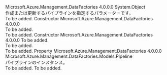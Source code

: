 <Type Name="PipelineCreateOrUpdateParameters" FullName="Microsoft.Azure.Management.DataFactories.Models.PipelineCreateOrUpdateParameters">
  <TypeSignature Language="C#" Value="public class PipelineCreateOrUpdateParameters" />
  <TypeSignature Language="ILAsm" Value=".class public auto ansi beforefieldinit PipelineCreateOrUpdateParameters extends System.Object" />
  <TypeSignature Language="DocId" Value="T:Microsoft.Azure.Management.DataFactories.Models.PipelineCreateOrUpdateParameters" />
  <TypeSignature Language="VB.NET" Value="Public Class PipelineCreateOrUpdateParameters" />
  <TypeSignature Language="F#" Value="type PipelineCreateOrUpdateParameters = class" />
  <AssemblyInfo>
    <AssemblyName>Microsoft.Azure.Management.DataFactories</AssemblyName>
    <AssemblyVersion>4.0.0.0</AssemblyVersion>
  </AssemblyInfo>
  <Base>
    <BaseTypeName>System.Object</BaseTypeName>
  </Base>
  <Interfaces />
  <Docs>
    <summary>
            作成または更新するパイプラインを指定するパラメーターです。
            </summary>
    <remarks>To be added.</remarks>
  </Docs>
  <Members>
    <Member MemberName=".ctor">
      <MemberSignature Language="C#" Value="public PipelineCreateOrUpdateParameters ();" />
      <MemberSignature Language="ILAsm" Value=".method public hidebysig specialname rtspecialname instance void .ctor() cil managed" />
      <MemberSignature Language="DocId" Value="M:Microsoft.Azure.Management.DataFactories.Models.PipelineCreateOrUpdateParameters.#ctor" />
      <MemberSignature Language="VB.NET" Value="Public Sub New ()" />
      <MemberType>Constructor</MemberType>
      <AssemblyInfo>
        <AssemblyName>Microsoft.Azure.Management.DataFactories</AssemblyName>
        <AssemblyVersion>4.0.0.0</AssemblyVersion>
      </AssemblyInfo>
      <Parameters />
      <Docs>
        <summary>To be added.</summary>
        <remarks>To be added.</remarks>
      </Docs>
    </Member>
    <Member MemberName=".ctor">
      <MemberSignature Language="C#" Value="public PipelineCreateOrUpdateParameters (Microsoft.Azure.Management.DataFactories.Models.Pipeline pipeline);" />
      <MemberSignature Language="ILAsm" Value=".method public hidebysig specialname rtspecialname instance void .ctor(class Microsoft.Azure.Management.DataFactories.Models.Pipeline pipeline) cil managed" />
      <MemberSignature Language="DocId" Value="M:Microsoft.Azure.Management.DataFactories.Models.PipelineCreateOrUpdateParameters.#ctor(Microsoft.Azure.Management.DataFactories.Models.Pipeline)" />
      <MemberSignature Language="F#" Value="new Microsoft.Azure.Management.DataFactories.Models.PipelineCreateOrUpdateParameters : Microsoft.Azure.Management.DataFactories.Models.Pipeline -&gt; Microsoft.Azure.Management.DataFactories.Models.PipelineCreateOrUpdateParameters" Usage="new Microsoft.Azure.Management.DataFactories.Models.PipelineCreateOrUpdateParameters pipeline" />
      <MemberType>Constructor</MemberType>
      <AssemblyInfo>
        <AssemblyName>Microsoft.Azure.Management.DataFactories</AssemblyName>
        <AssemblyVersion>4.0.0.0</AssemblyVersion>
      </AssemblyInfo>
      <Parameters>
        <Parameter Name="pipeline" Type="Microsoft.Azure.Management.DataFactories.Models.Pipeline" />
      </Parameters>
      <Docs>
        <param name="pipeline">To be added.</param>
        <summary>To be added.</summary>
        <remarks>To be added.</remarks>
      </Docs>
    </Member>
    <Member MemberName="Pipeline">
      <MemberSignature Language="C#" Value="public Microsoft.Azure.Management.DataFactories.Models.Pipeline Pipeline { get; set; }" />
      <MemberSignature Language="ILAsm" Value=".property instance class Microsoft.Azure.Management.DataFactories.Models.Pipeline Pipeline" />
      <MemberSignature Language="DocId" Value="P:Microsoft.Azure.Management.DataFactories.Models.PipelineCreateOrUpdateParameters.Pipeline" />
      <MemberSignature Language="VB.NET" Value="Public Property Pipeline As Pipeline" />
      <MemberSignature Language="F#" Value="member this.Pipeline : Microsoft.Azure.Management.DataFactories.Models.Pipeline with get, set" Usage="Microsoft.Azure.Management.DataFactories.Models.PipelineCreateOrUpdateParameters.Pipeline" />
      <MemberType>Property</MemberType>
      <AssemblyInfo>
        <AssemblyName>Microsoft.Azure.Management.DataFactories</AssemblyName>
        <AssemblyVersion>4.0.0.0</AssemblyVersion>
      </AssemblyInfo>
      <ReturnValue>
        <ReturnType>Microsoft.Azure.Management.DataFactories.Models.Pipeline</ReturnType>
      </ReturnValue>
      <Docs>
        <summary>
            パイプラインのインスタンス。
            </summary>
        <value>To be added.</value>
        <remarks>To be added.</remarks>
      </Docs>
    </Member>
  </Members>
</Type>